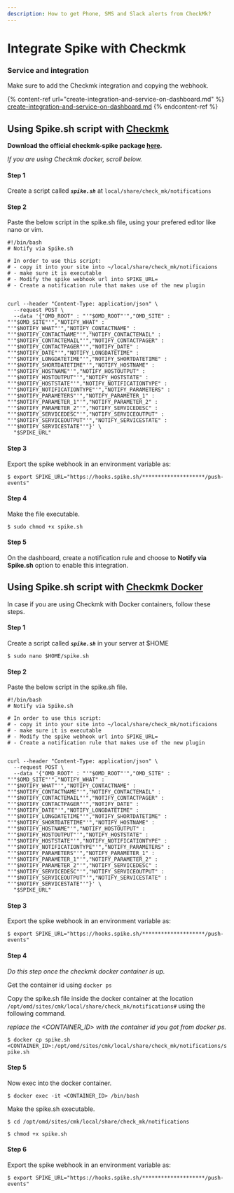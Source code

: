 ```yaml
---
description: How to get Phone, SMS and Slack alerts from CheckMk?
---
```


# Integrate Spike with Checkmk

### Service and integration <a href="service-and-integration" id="service-and-integration"></a>

Make sure to add the Checkmk integration and copying the webhook.[\
](https://docs.spike.sh/integrations-guideline/create-integration-and-service-on-dashboard)

{% content-ref url="create-integration-and-service-on-dashboard.md" %}
[create-integration-and-service-on-dashboard.md](create-integration-and-service-on-dashboard.md)
{% endcontent-ref %}



## Using Spike.sh script with [Checkmk](https://docs.checkmk.com/latest/en/install_packages_debian.html)

**Download the official checkmk-spike package **[**here**](https://exchange.checkmk.com/p/spike-5)**.**

_If you are using Checkmk docker, scroll below._

#### Step 1

Create a script called _**`spike.sh`**_  at  `local/share/check_mk/notifications`

#### **Step 2**

Paste the below script in the spike.sh file, using your prefered editor like nano or vim.

```
#!/bin/bash
# Notify via Spike.sh

# In order to use this script:
# - copy it into your site into ~/local/share/check_mk/notificaions
# - make sure it is executable
# - Modify the spike webhook url into SPIKE_URL=
# - Create a notification rule that makes use of the new plugin


curl --header "Content-Type: application/json" \
  --request POST \
  --data '{"OMD_ROOT" : "'"$OMD_ROOT"'","OMD_SITE" : "'"$OMD_SITE"'","NOTIFY_WHAT" : "'"$NOTIFY_WHAT"'","NOTIFY_CONTACTNAME" : "'"$NOTIFY_CONTACTNAME"'","NOTIFY_CONTACTEMAIL" : "'"$NOTIFY_CONTACTEMAIL"'","NOTIFY_CONTACTPAGER" : "'"$NOTIFY_CONTACTPAGER"'","NOTIFY_DATE" : "'"$NOTIFY_DATE"'","NOTIFY_LONGDATETIME" : "'"$NOTIFY_LONGDATETIME"'","NOTIFY_SHORTDATETIME" : "'"$NOTIFY_SHORTDATETIME"'","NOTIFY_HOSTNAME" : "'"$NOTIFY_HOSTNAME"'","NOTIFY_HOSTOUTPUT" : "'"$NOTIFY_HOSTOUTPUT"'","NOTIFY_HOSTSTATE" : "'"$NOTIFY_HOSTSTATE"'","NOTIFY_NOTIFICATIONTYPE" : "'"$NOTIFY_NOTIFICATIONTYPE"'","NOTIFY_PARAMETERS" : "'"$NOTIFY_PARAMETERS"'","NOTIFY_PARAMETER_1" : "'"$NOTIFY_PARAMETER_1"'","NOTIFY_PARAMETER_2" : "'"$NOTIFY_PARAMETER_2"'","NOTIFY_SERVICEDESC" : "'"$NOTIFY_SERVICEDESC"'","NOTIFY_SERVICEOUTPUT" : "'"$NOTIFY_SERVICEOUTPUT"'","NOTIFY_SERVICESTATE" : "'"$NOTIFY_SERVICESTATE"'"}' \
  "$SPIKE_URL"
```

#### **Step 3**

Export the spike webhook in an environment variable as:

`$ export SPIKE_URL="https://hooks.spike.sh/********************/push-events"`

#### Step 4

Make the file executable.

`$ sudo chmod +x spike.sh`

#### Step 5

On the dashboard, create a notification rule and choose to **Notify via Spike.sh** option to enable this integration.

## Using Spike.sh script with [Checkmk Docker](https://docs.checkmk.com/latest/en/introduction_docker.html)

In case if you are using Checkmk with Docker containers, follow these steps.

#### Step 1

Create a script called _**`spike.sh`**_  in your server at $HOME

`$ sudo nano $HOME/spike.sh`

#### **Step 2**

Paste the below script in the spike.sh file.

```
#!/bin/bash
# Notify via Spike.sh

# In order to use this script:
# - copy it into your site into ~/local/share/check_mk/notificaions
# - make sure it is executable
# - Modify the spike webhook url into SPIKE_URL=
# - Create a notification rule that makes use of the new plugin


curl --header "Content-Type: application/json" \
  --request POST \
  --data '{"OMD_ROOT" : "'"$OMD_ROOT"'","OMD_SITE" : "'"$OMD_SITE"'","NOTIFY_WHAT" : "'"$NOTIFY_WHAT"'","NOTIFY_CONTACTNAME" : "'"$NOTIFY_CONTACTNAME"'","NOTIFY_CONTACTEMAIL" : "'"$NOTIFY_CONTACTEMAIL"'","NOTIFY_CONTACTPAGER" : "'"$NOTIFY_CONTACTPAGER"'","NOTIFY_DATE" : "'"$NOTIFY_DATE"'","NOTIFY_LONGDATETIME" : "'"$NOTIFY_LONGDATETIME"'","NOTIFY_SHORTDATETIME" : "'"$NOTIFY_SHORTDATETIME"'","NOTIFY_HOSTNAME" : "'"$NOTIFY_HOSTNAME"'","NOTIFY_HOSTOUTPUT" : "'"$NOTIFY_HOSTOUTPUT"'","NOTIFY_HOSTSTATE" : "'"$NOTIFY_HOSTSTATE"'","NOTIFY_NOTIFICATIONTYPE" : "'"$NOTIFY_NOTIFICATIONTYPE"'","NOTIFY_PARAMETERS" : "'"$NOTIFY_PARAMETERS"'","NOTIFY_PARAMETER_1" : "'"$NOTIFY_PARAMETER_1"'","NOTIFY_PARAMETER_2" : "'"$NOTIFY_PARAMETER_2"'","NOTIFY_SERVICEDESC" : "'"$NOTIFY_SERVICEDESC"'","NOTIFY_SERVICEOUTPUT" : "'"$NOTIFY_SERVICEOUTPUT"'","NOTIFY_SERVICESTATE" : "'"$NOTIFY_SERVICESTATE"'"}' \
  "$SPIKE_URL"
```

#### **Step 3**

Export the spike webhook in an environment variable as:

`$ export SPIKE_URL="https://hooks.spike.sh/********************/push-events"`

#### Step 4

_Do this step once the checkmk docker container is up._

Get the container id using `docker ps`

Copy the spike.sh file inside the docker container at the location `/opt/omd/sites/cmk/local/share/check_mk/notifications#` using the following command.

_replace the \<CONTAINER_ID> with the container id you got from docker ps._

`$ docker cp spike.sh <CONTAINER_ID>:/opt/omd/sites/cmk/local/share/check_mk/notifications/spike.sh`

#### Step 5

Now exec into the docker container.

`$ docker exec -it <CONTAINER_ID> /bin/bash`

Make the spike.sh executable.

`$ cd /opt/omd/sites/cmk/local/share/check_mk/notifications`

`$ chmod +x spike.sh`

#### Step 6

Export the spike webhook in an environment variable as:

`$ export SPIKE_URL="https://hooks.spike.sh/********************/push-events"`
